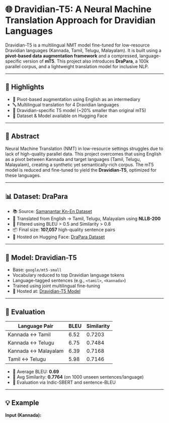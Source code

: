# 🌐 Dravidian-T5: A Neural Machine Translation Approach for Dravidian Languages

Dravidian-T5 is a multilingual NMT model fine-tuned for low-resource Dravidian languages (Kannada, Tamil, Telugu, Malayalam). It is built using a **pivot-based data augmentation framework** and a compressed, language-specific version of **mT5**. This project also introduces **DraPara**, a 100k parallel corpus, and a lightweight translation model for inclusive NLP.

---

## 📌 Highlights

- 🔁 Pivot-based augmentation using English as an intermediary
- 🔤 Multilingual translation for 4 Dravidian languages
- 🧠 Dravidian-specific T5 model (~20% smaller than original mT5)
- 📂 Dataset & Model available on Hugging Face

---

## 🧠 Abstract

Neural Machine Translation (NMT) in low-resource settings struggles due to lack of high-quality parallel data. This project overcomes that using English as a pivot between Kannada and target languages (Tamil, Telugu, Malayalam), creating a synthetic yet semantically-rich corpus. The mT5 model is reduced and fine-tuned to yield the **Dravidian-T5**, optimized for these languages.

---

## 📊 Dataset: DraPara

- 📚 Source: [Samanantar Kn-En Dataset](https://arxiv.org/abs/2104.05596)
- 🔁 Translated from English → Tamil, Telugu, Malayalam using **NLLB-200**
- 🧹 Filtered using BLEU > 0.5 and Similarity > 0.8
- 📦 Final size: **107,057** high-quality sentence pairs
- 📍 Hosted on Hugging Face: [DraPara Dataset](https://huggingface.co/datasets/Sujalts/DraPara)

---

## 🤖 Model: Dravidian-T5

- Base: `google/mt5-small`
- Vocabulary reduced to top Dravidian language tokens
- Language-tagged sentences (e.g., `<tamil>`, `<kannada>`)
- Trained using joint multilingual fine-tuning
- 🚀 Hosted at: [Dravidian-T5 Model](https://huggingface.co/Sujalts/Dravidian-T5)

---

## 🧪 Evaluation

| Language Pair   | BLEU   | Similarity |
|------------------|--------|------------|
| Kannada ↔ Tamil  | 6.52   | 0.7203     |
| Kannada ↔ Telugu | 6.75   | 0.7484     |
| Kannada ↔ Malayalam | 6.39 | 0.7168     |
| Tamil ↔ Telugu   | 5.98   | 0.7146     |

- 🧮 Average BLEU: **0.69**
- 🤝 Avg Similarity: **0.7764** (on 1000 unseen sentences/language)
- 🔬 Evaluation via Indic-SBERT and sentence-BLEU

---

## 💡 Example

**Input (Kannada):**
